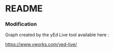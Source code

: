 # README

### Modification
Graph created by the yEd Live tool available here :

https://www.yworks.com/yed-live/

